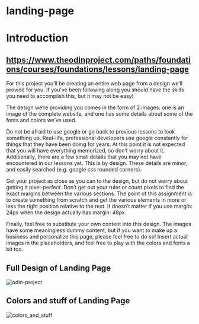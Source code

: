 # landing-page
# Introduction

## https://www.theodinproject.com/paths/foundations/courses/foundations/lessons/landing-page

For this project you’ll be creating an entire web page from a design we’ll provide for you. If you’ve been following along you should have the skills you need to accomplish this, but it may not be easy!

The design we’re providing you comes in the form of 2 images: one is an image of the complete website, and one has some details about some of the fonts and colors we’ve used.

Do not be afraid to use google or go back to previous lessons to look something up. Real-life, professional developers use google constantly for things that they have been doing for years. At this point it is not expected that you will have everything memorized, so don’t worry about it. Additionally, there are a few small details that you may not have encountered in our lessons yet. This is by design. These details are minor, and easily searched (e.g. google css rounded corners).

Get your project as close as you can to the design, but do not worry about getting it pixel-perfect. Don’t get out your ruler or count pixels to find the exact margins between the various sections. The point of this assignment is to create something from scratch and get the various elements in more or less the right position relative to the rest. It doesn’t matter if you use margin: 24px when the design actually has margin: 48px.

Finally, feel free to substitute your own content into this design. The images have some meaningless dummy content, but if you want to make up a business and personalize this page, please feel free to do so! Insert actual images in the placeholders, and feel free to play with the colors and fonts a bit too.

## Full Design of Landing Page
![odin-project](https://user-images.githubusercontent.com/17448534/141672168-07bd7ca0-3c52-4bae-82a1-aa6020fee51e.png)

## Colors and stuff of Landing Page
![colors_and_stuff](https://user-images.githubusercontent.com/17448534/141672482-e86ea406-9966-4e1e-83e8-82f90717dbaf.png)
